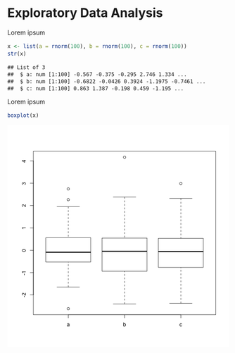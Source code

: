 # Exploratory Data Analysis

Lorem ipsum


```r
x <- list(a = rnorm(100), b = rnorm(100), c = rnorm(100))
str(x)
```

```
## List of 3
##  $ a: num [1:100] -0.567 -0.375 -0.295 2.746 1.334 ...
##  $ b: num [1:100] -0.6822 -0.0426 0.3924 -1.1975 -0.7461 ...
##  $ c: num [1:100] 0.863 1.387 -0.198 0.459 -1.195 ...
```


Lorem ipsum


```r
boxplot(x)
```

![plot of chunk unnamed-chunk-2](figure/unnamed-chunk-2.png) 


